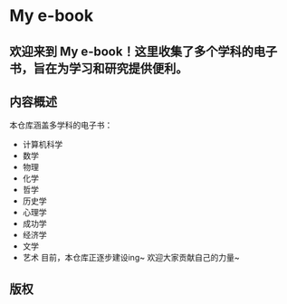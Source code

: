 # My e-book
欢迎来到 My e-book！这里收集了多个学科的电子书，旨在为学习和研究提供便利。
----------------------------------
## 内容概述
本仓库涵盖多学科的电子书：
* 计算机科学
* 数学
* 物理
* 化学
* 哲学
* 历史学
* 心理学
* 成功学
* 经济学
* 文学
* 艺术
目前，本仓库正逐步建设ing~ 欢迎大家贡献自己的力量~

## 版权
